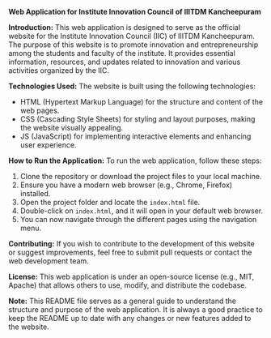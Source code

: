 **Web Application for Institute Innovation Council of IIITDM Kancheepuram**

**Introduction:**
This web application is designed to serve as the official website for the Institute Innovation Council (IIC) of IIITDM Kancheepuram. The purpose of this website is to promote innovation and entrepreneurship among the students and faculty of the institute. It provides essential information, resources, and updates related to innovation and various activities organized by the IIC.

**Technologies Used:**
The website is built using the following technologies:
- HTML (Hypertext Markup Language) for the structure and content of the web pages.
- CSS (Cascading Style Sheets) for styling and layout purposes, making the website visually appealing.
- JS (JavaScript) for implementing interactive elements and enhancing user experience.

**How to Run the Application:**
To run the web application, follow these steps:
1. Clone the repository or download the project files to your local machine.
2. Ensure you have a modern web browser (e.g., Chrome, Firefox) installed.
3. Open the project folder and locate the `index.html` file.
4. Double-click on `index.html`, and it will open in your default web browser.
5. You can now navigate through the different pages using the navigation menu.

**Contributing:**
If you wish to contribute to the development of this website or suggest improvements, feel free to submit pull requests or contact the web development team.

**License:**
This web application is under an open-source license (e.g., MIT, Apache) that allows others to use, modify, and distribute the codebase.

**Note:**
This README file serves as a general guide to understand the structure and purpose of the web application. It is always a good practice to keep the README up to date with any changes or new features added to the website.
